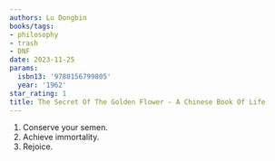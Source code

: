 ```yaml
---
authors: Lu Dongbin
books/tags:
- philosophy
- trash
- DNF
date: 2023-11-25
params:
  isbn13: '9780156799805'
  year: '1962'
star_rating: 1
title: The Secret Of The Golden Flower - A Chinese Book Of Life
---
```


1. Conserve your semen.
2. Achieve immortality.
3. Rejoice.

<!--more-->